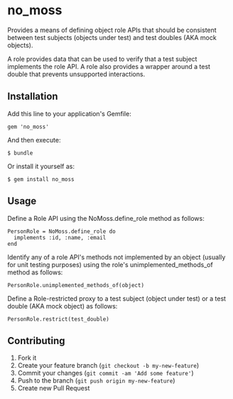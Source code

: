 # no_moss

Provides a means of defining object role APIs that should be consistent
between test subjects (objects under test) and test doubles (AKA mock
objects).

A role provides data that can be used to verify that a test subject
implements the role API. A role also provides a wrapper around a
test double that prevents unsupported interactions.

## Installation

Add this line to your application's Gemfile:

    gem 'no_moss'

And then execute:

    $ bundle

Or install it yourself as:

    $ gem install no_moss

## Usage

Define a Role API using the NoMoss.define_role method as follows:

    PersonRole = NoMoss.define_role do
      implements :id, :name, :email
    end

Identify any of a role API's methods not implemented by an object
(usually for unit testing purposes) using the role's
unimplemented_methods_of method as follows:

    PersonRole.unimplemented_methods_of(object)

Define a Role-restricted proxy to a test subject (object under
test) or a test double (AKA mock object) as follows:

    PersonRole.restrict(test_double)

## Contributing

1. Fork it
2. Create your feature branch (`git checkout -b my-new-feature`)
3. Commit your changes (`git commit -am 'Add some feature'`)
4. Push to the branch (`git push origin my-new-feature`)
5. Create new Pull Request
